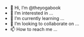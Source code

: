 - 👋 Hi, I’m @theyogabook
- 👀 I’m interested in ...
- 🌱 I’m currently learning ...
- 💞️ I’m looking to collaborate on ...
- 📫 How to reach me ...

<!---
theyogabook/theyogabook is a ✨ special ✨ repository because its `README.md` (this file) appears on your GitHub profile.
You can click the Preview link to take a look at your changes.
--->
